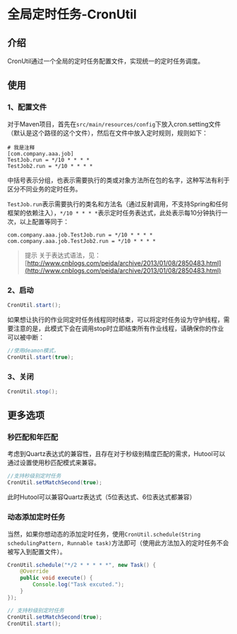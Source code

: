 全局定时任务-CronUtil
===

## 介绍

CronUtil通过一个全局的定时任务配置文件，实现统一的定时任务调度。

## 使用

### 1、配置文件

对于Maven项目，首先在`src/main/resources/config`下放入cron.setting文件（默认是这个路径的这个文件），然后在文件中放入定时规则，规则如下：

```    
# 我是注释
[com.company.aaa.job]
TestJob.run = */10 * * * *
TestJob2.run = */10 * * * *
```

中括号表示分组，也表示需要执行的类或对象方法所在包的名字，这种写法有利于区分不同业务的定时任务。

`TestJob.run`表示需要执行的类名和方法名（通过反射调用，不支持Spring和任何框架的依赖注入），`*/10 * * * *`表示定时任务表达式，此处表示每10分钟执行一次，以上配置等同于：

```
com.company.aaa.job.TestJob.run = */10 * * * *
com.company.aaa.job.TestJob2.run = */10 * * * *
```

> 提示
> 关于表达式语法，见：[http://www.cnblogs.com/peida/archive/2013/01/08/2850483.html](http://www.cnblogs.com/peida/archive/2013/01/08/2850483.html)

### 2、启动

```java
CronUtil.start();
```

如果想让执行的作业同定时任务线程同时结束，可以将定时任务设为守护线程，需要注意的是，此模式下会在调用stop时立即结束所有作业线程，请确保你的作业可以被中断：

```java
//使用deamon模式，
CronUtil.start(true);
```
### 3、关闭

```java
CronUtil.stop();
```

## 更多选项

### 秒匹配和年匹配

考虑到Quartz表达式的兼容性，且存在对于秒级别精度匹配的需求，Hutool可以通过设置使用秒匹配模式来兼容。

```java
//支持秒级别定时任务
CronUtil.setMatchSecond(true);
```

此时Hutool可以兼容Quartz表达式（5位表达式、6位表达式都兼容）

### 动态添加定时任务

当然，如果你想动态的添加定时任务，使用`CronUtil.schedule(String schedulingPattern, Runnable task)`方法即可（使用此方法加入的定时任务不会被写入到配置文件）。

```java
CronUtil.schedule("*/2 * * * * *", new Task() {
	@Override
	public void execute() {
		Console.log("Task excuted.");
	}
});

// 支持秒级别定时任务
CronUtil.setMatchSecond(true);
CronUtil.start();
```

